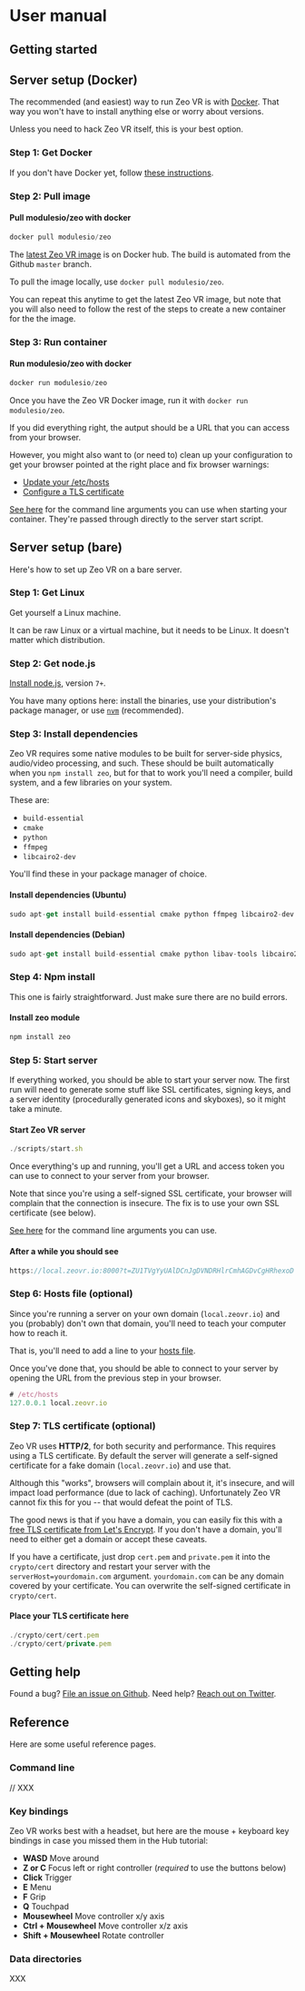 # User manual

## Getting started

## Server setup (Docker)

The recommended (and easiest) way to run Zeo VR is with [Docker](https://docker.com). That way you won't have to install anything else or worry about versions.

Unless you need to hack Zeo VR itself, this is your best option.

### Step 1: Get Docker

If you don't have Docker yet, follow [these instructions](https://docs.docker.com/engine/getstarted/step_one/).

### Step 2: Pull image

#### Pull modulesio/zeo with docker

```javascript
docker pull modulesio/zeo
```

The [latest Zeo VR image](https://hub.docker.com/r/modulesio/zeo/) is on Docker hub. The build is automated from the Github `master` branch.

To pull the image locally, use `docker pull modulesio/zeo`.

You can repeat this anytime to get the latest Zeo VR image, but note that you will also need to follow the rest of the steps to create a new container for the the image.

### Step 3: Run container

#### Run modulesio/zeo with docker

```javascript
docker run modulesio/zeo
```

Once you have the Zeo VR Docker image, run it with `docker run modulesio/zeo`.

If you did everything right, the autput should be a URL that you can access from your browser.

However, you might also want to (or need to) clean up your configuration to get your browser pointed at the right place and fix browser warnings:

- [Update your /etc/hosts](#step-6-hosts-file-optional)
- [Configure a TLS certificate](#step-7-tls-certificate-optional)

[See here](#command-line) for the command line arguments you can use when starting your container. They're passed through directly to the server start script.

## Server setup (bare)

Here's how to set up Zeo VR on a bare server.

### Step 1: Get Linux

Get yourself a Linux machine.

It can be raw Linux or a virtual machine, but it needs to be Linux. It doesn't matter which distribution.

### Step 2: Get node.js

[Install node.js](https://nodejs.org/en/download/), version `7+`.

You have many options here: install the binaries, use your distribution's package manager, or use [`nvm`](https://github.com/creationix/nvm) (recommended).

### Step 3: Install dependencies

Zeo VR requires some native modules to be built for server-side physics, audio/video processing, and such. These should be built automatically when you `npm install zeo`, but for that to work you'll need a compiler, build system, and a few libraries on your system.

These are:

- `build-essential`
- `cmake`
- `python`
- `ffmpeg`
- `libcairo2-dev`

You'll find these in your package manager of choice.

#### Install dependencies (Ubuntu)

```javascript
sudo apt-get install build-essential cmake python ffmpeg libcairo2-dev
```

#### Install dependencies (Debian)

```javascript
sudo apt-get install build-essential cmake python libav-tools libcairo2-dev
```

### Step 4: Npm install

This one is fairly straightforward. Just make sure there are no build errors.

#### Install zeo module

```javascript
npm install zeo
```

### Step 5: Start server

If everything worked, you should be able to start your server now. The first run will need to generate some stuff like SSL certificates, signing keys, and a server identity (procedurally generated icons and skyboxes), so it might take a minute.

#### Start Zeo VR server

```javascript
./scripts/start.sh
```

Once everything's up and running, you'll get a URL and access token you can use to connect to your server from your browser.

Note that since you're using a self-signed SSL certificate, your browser will complain that the connection is insecure. The fix is to use your own SSL certificate (see below).

[See here](#command-line) for the command line arguments you can use.

#### After a while you should see

```javascript
https://local.zeovr.io:8000?t=ZU1TVgYyUAlDCnJgDVNDRHlrCmhAGDvCgHRhexoD
```

### Step 6: Hosts file (optional)

Since you're running a server on your own domain (`local.zeovr.io`) and you (probably) don't own that domain, you'll need to teach your computer how to reach it.

That is, you'll need to add a line to your [hosts file](https://en.wikipedia.org/wiki/Hosts_(file)).

Once you've done that, you should be able to connect to your server by opening the URL from the previous step in your browser.

```javascript
# /etc/hosts
127.0.0.1 local.zeovr.io
```

### Step 7: TLS certificate (optional)

Zeo VR uses **HTTP/2**, for both security and performance. This requires using a TLS certificate. By default the server will generate a self-signed certificate for a fake domain (`local.zeovr.io`) and use that.

Although this "works", browsers will complain about it, it's insecure, and will impact load performance (due to lack of caching). Unfortunately Zeo VR cannot fix this for you -- that would defeat the point of TLS.

The good news is that if you have a domain, you can easily fix this with a [free TLS certificate from Let's Encrypt](https://certbot.eff.org/). If you don't have a domain, you'll need to either get a domain or accept these caveats.

If you have a certificate, just drop `cert.pem` and `private.pem` it into the `crypto/cert` directory and restart your server with the `serverHost=yourdomain.com` argument. `yourdomain.com` can be any domain covered by your certificate. You can overwrite the self-signed certificate in `crypto/cert`.

#### Place your TLS certificate here

```javascript
./crypto/cert/cert.pem
./crypto/cert/private.pem
```

## Getting help

Found a bug? [File an issue on Github](https://github.com/modulesio/zeo/issues).
Need help? [Reach out on Twitter](https://twitter.com/modulesio).

## Reference

Here are some useful reference pages.

### Command line

// XXX

### Key bindings

Zeo VR works best with a headset, but here are the mouse + keyboard key bindings in case you missed them in the Hub tutorial:

- **WASD** Move around
- **Z or C** Focus left or right controller (_required_ to use the buttons below)
- **Click** Trigger
- **E** Menu
- **F** Grip
- **Q** Touchpad
- **Mousewheel** Move controller x/y axis
- **Ctrl + Mousewheel** Move controller x/z axis
- **Shift + Mousewheel** Rotate controller

### Data directories

XXX
